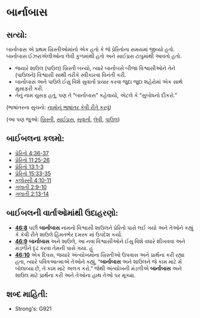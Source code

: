 # બાર્નાબાસ 

## સત્યો: 

બાર્નાબાસ એ પ્રથમ ખ્રિસ્તીઓમાંનો એક હતો કે જે પ્રેરિતોના સમયમાં જીવ્યો હતો.
બાર્નાબાસ ઈઝરાએલીઓના લેવી કુળમાંથી હતો અને સાઈપ્રસ ટાપુમાંથી આવતો હતો.

* જયારે શાઉલ (પાઉલ) ખ્રિસ્તી બન્યો, ત્યારે બાર્નાબસે બીજા વિશ્વાસીઓને તેને (પાઉલને) વિશ્વાસી સાથી તરીકે સ્વીકારવા વિનંતી કરી.
* બાર્નાબાસ અને પાઉલે ઈસુ વિશે સુવાર્તા પ્રચાર કરવા જુદા જુદા શહેરોમાં એક સાથે મુસાફરી કરી.
* તેનું નામ યુસફ હતું, પણ તે “બાર્નાબાસ” કહેવાયો, એટલે કે “સુબોધનો દીકરો.”

(ભાષાંતરના સુચનો: [નામોનું ભાષાંતર કેવી રીતે કરવું](rc://gu/ta/man/translate/translate-names))

(આ પણ જુઓ: [ખ્રિસ્તી](../kt/christian.md), [સાઈપ્રસ](../names/cyprus.md), [સુવાર્તા](../kt/goodnews.md), [લેવી](../names/levite.md), [પાઉલ](../names/paul.md))

## બાઈબલના કલમો: 

* [પ્રેરિતો 4:36-37](rc://gu/tn/help/act/04/36)
* [પ્રેરિતો 11:25-26](rc://gu/tn/help/act/11/25)
* [પ્રેરિતો 13:1-3](rc://gu/tn/help/act/13/01)
* [પ્રેરિતો 15:33-35](rc://gu/tn/help/act/15/33)
* [કલોસ્સી 4:10-11](rc://gu/tn/help/col/04/10)
* [ગલાતી 2:9-10](rc://gu/tn/help/gal/02/09)
* [ગલાતી 2:13-14](rc://gu/tn/help/gal/02/13)

## બાઈબલની વાર્તાઓમાંથી ઉદાહરણો: 

* __[46:8](rc://gu/tn/help/obs/46/08)__ પછી __બાર્નાબાસ__ નામનો વિશ્વાસી શાઉલને પ્રેરિતો પાસે લઈ ગયો અને તેઓને કહ્યું કે કેવી રીતે શાઉલે હિંમતભેર દમસ્ક માં ઉપદેશ કર્યો.
* __[46:9](rc://gu/tn/help/obs/46/09)__ __બાર્નાબાસ__  અને શાઉલે,  આ નવા વિશ્વાસીઓને ઈસુ વિશે વધારે શીખવવા અને મંડળીને દૃઢ કરવા તેમની પાસે ગયા. હું
* __[46:10](rc://gu/tn/help/obs/46/10)__ એક દિવસ, જયારે અંત્યોખમાંના ખ્રિસ્તીઓ ઉપવાસ અને પ્રાર્થના કરી રહ્યા હતા, ત્યારે પવિત્રઆત્માએ તેઓને કહ્યું, “__બાર્નાબાસ__ અને શાઉલને જે કામ માટે મેં બોલાવ્યા છે, તે કામ માટે અલગ કરો.” જેથી અંત્યોખની મંડળીએ __બાર્નાબાસ__ અને શાઉલ માટે પ્રાર્થના કરી અને તેઓના હાથ તેઓ પર મૂક્યા.

## શબ્દ માહિતી: 

* Strong's: G921

